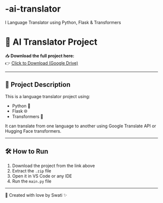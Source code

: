 # -ai-translator
I Language Translator using Python, Flask &amp; Transformers
# 🧠 AI Translator Project

📥 **Download the full project here:**  
👉 [Click to Download (Google Drive)](https://drive.google.com/file/d/1hlyBjaQ7_uOMY1IER7l2NMX9DvxQ8Ypt/view?usp=sharing)

---

## 📂 Project Description

This is a language translator project using:
- Python 🐍  
- Flask 🌐  
- Transformers 🤖  

It can translate from one language to another using Google Translate API or Hugging Face transformers.

---

## 🛠️ How to Run

1. Download the project from the link above
2. Extract the `.zip` file
3. Open it in VS Code or any IDE
4. Run the `main.py` file

---

💖 Created with love by Swati ✨
